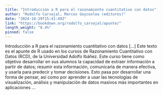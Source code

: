 ```yaml
---
title: "Introducción a R para el razonamiento cuantitativo con datos"
author: "Rodolfo Carvajal, Marcos Goycoolea (editores)"
date: "2024-10-29T15:41:49Z"
link: "https://bookdown.org/rodolfo_carvajal/apunte/"
length_weight: "8.4%"
pinned: false
---
```


Introducción a R para el razonamiento cuantitativo con datos [...] Este texto es el apunte de R usado en los cursos de Razonamiento Cuantitativo con Datos (RCD), de la Universidad Adolfo Ibáñez. Este curso tiene como objetivo desarrollar en sus alumnos la capacidad de extraer información a partir de datos; resumir esta información, comunicarla de manera efectiva, y usarla para predecir y tomar decisiones. Esto pasa por desarrollar una forma de pensar, así como por aprender a usar las tecnologías de visualización, análisis y manipulación de datos masivos más importantes en aplicaciones ...
